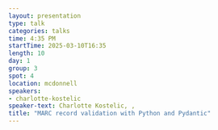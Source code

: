 ```yaml
---
layout: presentation
type: talk
categories: talks
time: 4:35 PM
startTime: 2025-03-10T16:35 
length: 10
day: 1
group: 3
spot: 4
location: mcdonnell
speakers:
- charlotte-kostelic
speaker-text: Charlotte Kostelic, , 
title: "MARC record validation with Python and Pydantic"
---
```


